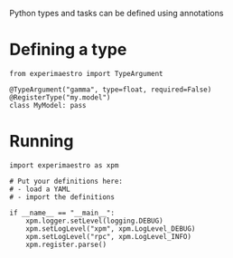 Python types and tasks can be defined using annotations

# Defining a type

```
from experimaestro import TypeArgument

@TypeArgument("gamma", type=float, required=False)
@RegisterType("my.model")
class MyModel: pass
```


# Running

```
import experimaestro as xpm

# Put your definitions here:
# - load a YAML
# - import the definitions

if __name__ == "__main__":
    xpm.logger.setLevel(logging.DEBUG)
    xpm.setLogLevel("xpm", xpm.LogLevel_DEBUG)
    xpm.setLogLevel("rpc", xpm.LogLevel_INFO)
    xpm.register.parse()
```
